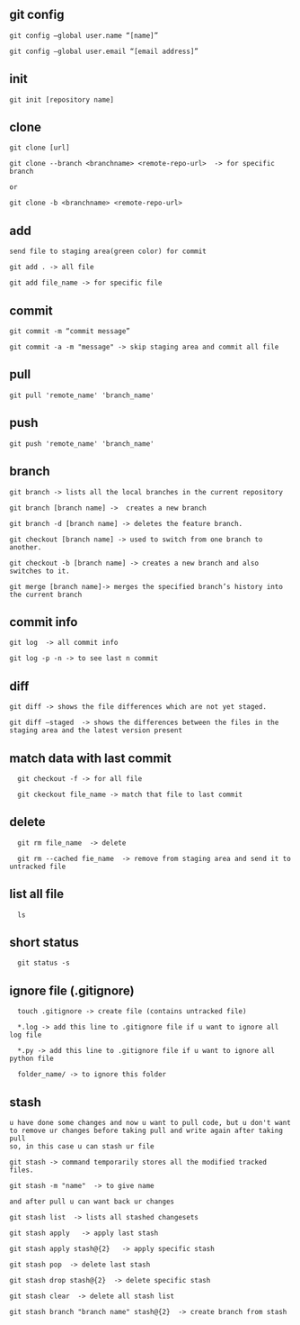 ## git config
    git config –global user.name “[name]”
  
    git config –global user.email “[email address]”
  
## init
    git init [repository name]
  
## clone
    git clone [url]
    
    git clone --branch <branchname> <remote-repo-url>  -> for specific branch
    
    or 
    
    git clone -b <branchname> <remote-repo-url> 
  
## add
    
    send file to staging area(green color) for commit
    
    git add . -> all file
    
    git add file_name -> for specific file
  
 ## commit
    git commit -m “commit message”
    
    git commit -a -m "message" -> skip staging area and commit all file
  
 ## pull
    git pull 'remote_name' 'branch_name'
  
 ## push 
    git push 'remote_name' 'branch_name'
  
## branch
    git branch -> lists all the local branches in the current repository
  
    git branch [branch name] ->  creates a new branch
  
    git branch -d [branch name] -> deletes the feature branch.
  
    git checkout [branch name] -> used to switch from one branch to another.
  
    git checkout -b [branch name] -> creates a new branch and also switches to it.
  
    git merge [branch name]-> merges the specified branch’s history into the current branch
  
  
## commit info
    git log  -> all commit info
    
    git log -p -n -> to see last n commit
    
    
  ## diff
    git diff -> shows the file differences which are not yet staged.
    
    git diff –staged  -> shows the differences between the files in the staging area and the latest version present
    
    
  ## match data with last commit
      git checkout -f -> for all file
      
      git ckeckout file_name -> match that file to last commit
      
      
      
  ## delete 
      git rm file_name  -> delete
      
      git rm --cached fie_name  -> remove from staging area and send it to untracked file
      
      
  ## list all file 
      ls
     
      
  ## short status
      git status -s
      
  ## ignore file (.gitignore)
      touch .gitignore -> create file (contains untracked file)
      
      *.log -> add this line to .gitignore file if u want to ignore all log file
      
      *.py -> add this line to .gitignore file if u want to ignore all python file
      
      folder_name/ -> to ignore this folder
      
      
      
  ## stash
  
    u have done some changes and now u want to pull code, but u don't want to remove ur changes before taking pull and write again after taking pull
    so, in this case u can stash ur file
    
    git stash -> command temporarily stores all the modified tracked files.

    git stash -m "name"  -> to give name
    
    and after pull u can want back ur changes
    
    git stash list  -> lists all stashed changesets
    
    git stash apply   -> apply last stash 
    
    git stash apply stash@{2}   -> apply specific stash
    
    git stash pop  -> delete last stash
    
    git stash drop stash@{2}  -> delete specific stash
    
    git stash clear  -> delete all stash list
    
    git stash branch "branch name" stash@{2}  -> create branch from stash 
    
    
    
  
    
    
      
  
  
  
  
  
  
